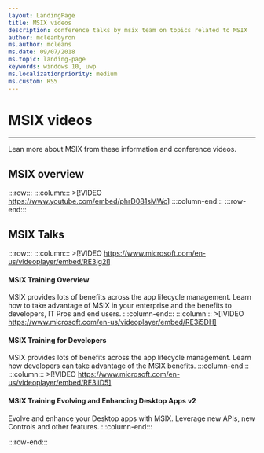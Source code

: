 ```yaml
---
layout: LandingPage
title: MSIX videos
description: conference talks by msix team on topics related to MSIX
author: mcleanbyron
ms.author: mcleans
ms.date: 09/07/2018
ms.topic: landing-page
keywords: windows 10, uwp
ms.localizationpriority: medium
ms.custom: RS5
---
```

# MSIX videos
***

Lean more about MSIX from these information and conference videos.

## MSIX overview
 :::row:::
    :::column:::
        >[!VIDEO https://www.youtube.com/embed/phrD081sMWc]
    :::column-end:::
:::row-end:::


## MSIX Talks
:::row:::
    :::column:::
	>[!VIDEO https://www.microsoft.com/en-us/videoplayer/embed/RE3ig2l]
#### MSIX Training Overview
MSIX provides lots of benefits across the app lifecycle management. Learn how to take advantage of MSIX in your enterprise and the benefits to developers, IT Pros and end users.
    :::column-end:::
    :::column:::
    >[!VIDEO https://www.microsoft.com/en-us/videoplayer/embed/RE3i5DH]
#### MSIX Training for Developers
MSIX provides lots of benefits across the app lifecycle management. Learn how developers can take advantage of the MSIX benefits.
    :::column-end:::
    :::column:::
    >[!VIDEO https://www.microsoft.com/en-us/videoplayer/embed/RE3iiD5]
#### MSIX Training Evolving and Enhancing Desktop Apps v2
Evolve and enhance your Desktop apps with MSIX. Leverage new APIs, new Controls and other features. 
    :::column-end:::


:::row-end:::
